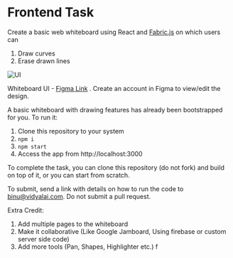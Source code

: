 # Frontend Task

Create a basic web whiteboard using React and [Fabric.js](http://fabricjs.com/articles/) on which users can

1. Draw curves
2. Erase drawn lines

![UI](https://user-images.githubusercontent.com/67888574/104806160-65b99100-57fb-11eb-8176-4a741f1c4437.png)

Whiteboard UI - [Figma Link](https://www.figma.com/file/b32qPPweMJPTZ29711DNtW/Frontend-Task?node-id=0%3A1) . Create an account in Figma to view/edit the design.

A basic whiteboard with drawing features has already been bootstrapped for you. To run it:

1. Clone this repository to your system
2. `npm i`
3. `npm start`
4. Access the app from http://localhost:3000

To complete the task, you can clone this repository (do not fork) and build on top of it, or you can start from scratch.

To submit, send a link with details on how to run the code to binu@vidyalai.com. Do not submit a pull request.

Extra Credit:

1. Add multiple pages to the whiteboard
2. Make it collaborative (Like Google Jamboard, Using firebase or custom server side code)
3. Add more tools (Pan, Shapes, Highlighter etc.)
f
